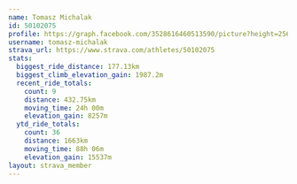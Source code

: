 ```yaml
---
name: Tomasz Michalak
id: 50102075
profile: https://graph.facebook.com/3528616460513590/picture?height=256&width=256
username: tomasz-michalak
strava_url: https://www.strava.com/athletes/50102075
stats:
  biggest_ride_distance: 177.13km
  biggest_climb_elevation_gain: 1987.2m
  recent_ride_totals:
    count: 9
    distance: 432.75km
    moving_time: 24h 00m
    elevation_gain: 8257m
  ytd_ride_totals:
    count: 36
    distance: 1663km
    moving_time: 88h 06m
    elevation_gain: 15537m
layout: strava_member
--- 
```

